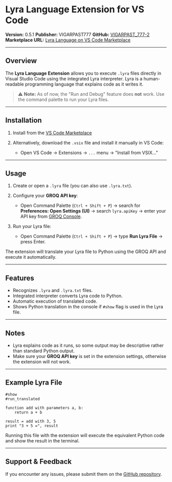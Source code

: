 # Lyra Language Extension for VS Code

**Version:** 0.5.1
**Publisher:** VIGARPAST777
**GitHub:** [VIGARPAST_777-2](https://github.com/VIGARPAST-777-2)
**Marketplace URL:** [Lyra Language on VS Code Marketplace](https://marketplace.visualstudio.com/items?itemName=VIGARPAST777.lyra-language)

---

## Overview

The **Lyra Language Extension** allows you to execute `.lyra` files directly in Visual Studio Code using the integrated Lyra interpreter. Lyra is a human-readable programming language that explains code as it writes it.

> ⚠️ **Note:** As of now, the "Run and Debug" feature does **not** work. Use the command palette to run your Lyra files.

---

## Installation

1. Install from the [VS Code Marketplace](https://marketplace.visualstudio.com/items?itemName=VIGARPAST777.lyra-language)
2. Alternatively, download the `.vsix` file and install it manually in VS Code:

   * Open VS Code → Extensions → `...` menu → "Install from VSIX..."

---

## Usage

1. Create or open a `.lyra` file (you can also use `.lyra.txt`).
2. Configure your **GROQ API key**:

   * Open Command Palette (`Ctrl + Shift + P`) → search for **Preferences: Open Settings (UI)** → search `lyra.apiKey` → enter your API key from [GROQ Console](https://console.groq.com/home).
3. Run your Lyra file:

   * Open Command Palette (`Ctrl + Shift + P`) → type **Run Lyra File** → press Enter.

The extension will translate your Lyra file to Python using the GROQ API and execute it automatically.

---

## Features

* Recognizes `.lyra` and `.lyra.txt` files.
* Integrated interpreter converts Lyra code to Python.
* Automatic execution of translated code.
* Shows Python translation in the console if `#show` flag is used in the Lyra file.

---

## Notes

* Lyra explains code as it runs, so some output may be descriptive rather than standard Python output.
* Make sure your **GROQ API key** is set in the extension settings, otherwise the extension will not work.

---

## Example Lyra File

```lyra
#show
#run_translated

function add with parameters a, b:
    return a + b

result = add with 3, 5
print "3 + 5 =", result
```

Running this file with the extension will execute the equivalent Python code and show the result in the terminal.

---

## Support & Feedback

If you encounter any issues, please submit them on the [GitHub repository](https://github.com/VIGARPAST-777-2/Lyra-Extension/issues).
